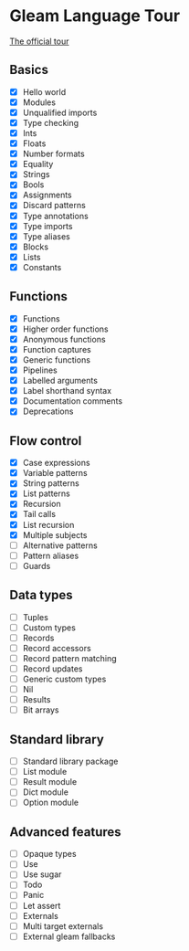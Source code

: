 # Gleam Language Tour

[The official tour](https://tour.gleam.run/table-of-contents/)

## Basics

- [x] Hello world
- [x] Modules
- [x] Unqualified imports
- [x] Type checking
- [x] Ints
- [x] Floats
- [x] Number formats
- [x] Equality
- [x] Strings
- [x] Bools
- [x] Assignments
- [x] Discard patterns
- [x] Type annotations
- [x] Type imports
- [x] Type aliases
- [x] Blocks
- [x] Lists
- [x] Constants

## Functions

- [x] Functions
- [x] Higher order functions
- [x] Anonymous functions
- [x] Function captures
- [x] Generic functions
- [x] Pipelines
- [x] Labelled arguments
- [x] Label shorthand syntax
- [x] Documentation comments
- [x] Deprecations

## Flow control

- [x] Case expressions
- [x] Variable patterns
- [x] String patterns
- [x] List patterns
- [x] Recursion
- [x] Tail calls
- [x] List recursion
- [x] Multiple subjects
- [ ] Alternative patterns
- [ ] Pattern aliases
- [ ] Guards

## Data types

- [ ] Tuples
- [ ] Custom types
- [ ] Records
- [ ] Record accessors
- [ ] Record pattern matching
- [ ] Record updates
- [ ] Generic custom types
- [ ] Nil
- [ ] Results
- [ ] Bit arrays

## Standard library

- [ ] Standard library package
- [ ] List module
- [ ] Result module
- [ ] Dict module
- [ ] Option module

## Advanced features

- [ ] Opaque types
- [ ] Use
- [ ] Use sugar
- [ ] Todo
- [ ] Panic
- [ ] Let assert
- [ ] Externals
- [ ] Multi target externals
- [ ] External gleam fallbacks
